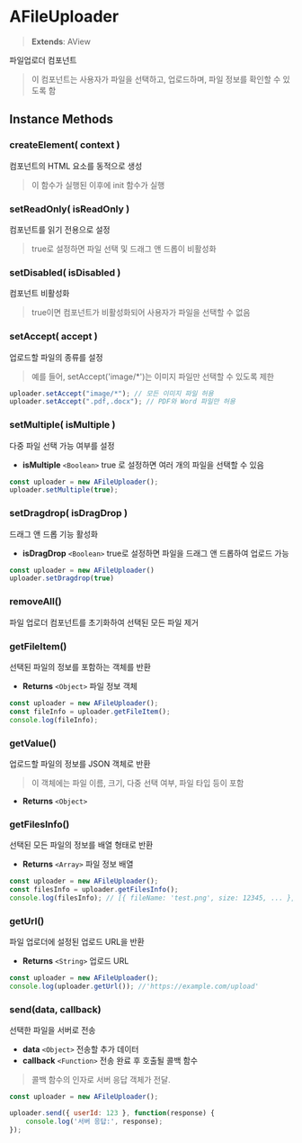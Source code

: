# AFileUploader

> **Extends**: AView

파일업로더 컴포넌트

> 이 컴포넌트는 사용자가 파일을 선택하고, 업로드하며, 파일 정보를 확인할 수 있도록 함


## Instance Methods

 
 
###  createElement( context )

컴포넌트의 HTML 요소를 동적으로 생성

> 이 함수가 실행된 이후에 init 함수가 실행


<!-- 
###  init(context, evtListener)
컴포넌트를 초기화하고 이벤트 리스너를 연결합니다. 
<p class="bbqa"> 'context'는 컴포넌트 생성 정보이며,  'evtListener'는 이벤트 리스너입니다.</p>
-->

###  setReadOnly( isReadOnly )

컴포넌트를 읽기 전용으로 설정

> true로 설정하면 파일 선택 및 드래그 앤 드롭이 비활성화
 
###  setDisabled( isDisabled )
컴포넌트 비활성화
> true이면 컴포넌트가 비활성화되어 사용자가 파일을 선택할 수 없음

###  setAccept( accept )
업로드할 파일의 종류를 설정

> 예를 들어, setAccept('image/*')는 이미지 파일만 선택할 수 있도록 제한

```js 
uploader.setAccept("image/*"); // 모든 이미지 파일 허용 
uploader.setAccept(".pdf,.docx"); // PDF와 Word 파일만 허용
```

###  setMultiple( isMultiple )

다중 파일 선택 가능 여부를 설정

- **isMultiple** `<Boolean>` true 로 설정하면 여러 개의 파일을 선택할 수 있음

```js 
const uploader = new AFileUploader(); 
uploader.setMultiple(true);
```


###  setDragdrop( isDragDrop )

드래그 앤 드롭 기능 활성화
- **isDragDrop** `<Boolean>` true로 설정하면 파일을 드래그 앤 드롭하여 업로드 가능

```js 
const uploader = new AFileUploader()
uploader.setDragdrop(true)
```

###  removeAll()

파일 업로더 컴포넌트를 초기화하여 선택된 모든 파일 제거

###  getFileItem()

선택된 파일의 정보를 포함하는 객체를 반환

- **Returns** `<Object>` 파일 정보 객체

```js 
const uploader = new AFileUploader(); 
const fileInfo = uploader.getFileItem(); 
console.log(fileInfo);
```


###  getValue()
업로드할 파일의 정보를 JSON 객체로 반환

 > 이 객체에는 파일 이름, 크기, 다중 선택 여부, 파일 타입 등이 포함
 
- **Returns** `<Object>`

 
    

###  getFilesInfo()
선택된 모든 파일의 정보를 배열 형태로 반환

- **Returns** `<Array>` 파일 정보 배열 

```js
const uploader = new AFileUploader(); 
const filesInfo = uploader.getFilesInfo(); 
console.log(filesInfo); // [{ fileName: 'test.png', size: 12345, ... }, ...]
```

###  getUrl()

파일 업로더에 설정된 업로드 URL을 반환

- **Returns** `<String>` 업로드 URL 

```js 
const uploader = new AFileUploader(); 
console.log(uploader.getUrl()); //'https://example.com/upload'
```


###  send(data, callback)

선택한 파일을 서버로 전송

- **data** `<Object>` 전송할 추가 데이터 
- **callback** `<Function>` 전송 완료 후 호출될 콜백 함수
> 콜백 함수의 인자로 서버 응답 객체가 전달.

```js 
const uploader = new AFileUploader(); 

uploader.send({ userId: 123 }, function(response) { 		
	console.log('서버 응답:', response); 
});
```